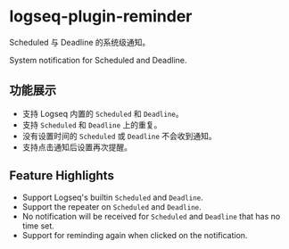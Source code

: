 # logseq-plugin-reminder

Scheduled 与 Deadline 的系统级通知。

System notification for Scheduled and Deadline.

## 功能展示

- 支持 Logseq 内置的 `Scheduled` 和 `Deadline`。
- 支持 `Scheduled` 和 `Deadline` 上的重复。
- 没有设置时间的 `Scheduled` 或 `Deadline` 不会收到通知。
- 支持点击通知后设置再次提醒。

## Feature Highlights

- Support Logseq's builtin `Scheduled` and `Deadline`.
- Support the repeater on `Scheduled` and `Deadline`.
- No notification will be received for `Scheduled` and `Deadline` that has no time set.
- Support for reminding again when clicked on the notification.
